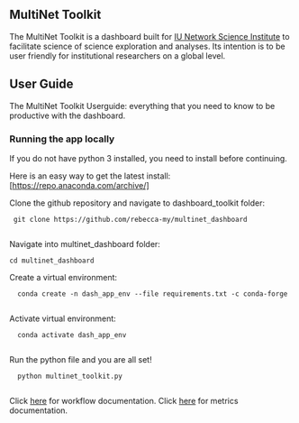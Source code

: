 ## MultiNet Toolkit
The MultiNet Toolkit is a dashboard built for [IU Network Science Institute](https://iuni.iu.edu/) to facilitate science of science exploration and analyses.  Its intention is to be user friendly for institutional researchers on a global level.

## User Guide

The MultiNet Toolkit Userguide: everything that you need to know to be productive with the dashboard.

### Running the app locally

If you do not have python 3 installed, you need to install before continuing.  

Here is an easy way to get the latest install: [https://repo.anaconda.com/archive/]


Clone the github repository and navigate to dashboard_toolkit folder:
  ```
   git clone https://github.com/rebecca-my/multinet_dashboard
   
  ```
Navigate into multinet_dashboard folder:
  ```
  cd multinet_dashboard
  
  ```
Create a virtual environment:
```
  conda create -n dash_app_env --file requirements.txt -c conda-forge
  
```
Activate virtual environment:
```
  conda activate dash_app_env
  
```
Run the python file and you are all set!
```
  python multinet_toolkit.py
  
```
Click [here](https://github.com/rebecca-my/multinet_dashboard/blob/master/workflow-documentation.md) for workflow documentation.
Click [here](https://github.com/rebecca-my/multinet_dashboard/blob/master/metrics-documentation.md) for metrics documentation.
